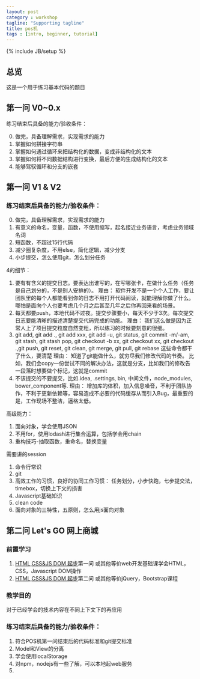 ```yaml
---
layout: post
category : workshop
tagline: "Supporting tagline"
title: pos机
tags : [intro, beginner, tutorial]
---
```

{% include JB/setup %}

## 总览

这是一个用于练习基本代码的题目

## 第一问 V0~0.x

练习结束后具备的能力/验收条件：

0. 做完，具备理解需求，实现需求的能力
1. 掌握如何拼接字符串
2. 掌握如何通过循环来把结构化的数据，变成非结构化的文本
3. 掌握如何将不同数据结构进行变换，最后方便的生成结构化的文本
4. 能够驾驭循环和分支的嵌套

## 第一问 V1 & V2

### 练习结束后具备的能力/验收条件：

0. 做完，具备理解需求，实现需求的能力
1. 有意义的命名，变量，函数，不使用缩写，起名接近业务语言，考虑业务领域名词
2. 短函数，不超过15行代码
3. 减少圈复杂度，不用else，简化逻辑，减少分支
4. 小步提交，怎么使用git，怎么划分任务

4的细节：

1. 要有有含义的提交日志。要表达出谁写的，在写哪张卡，在做什么任务（任务是自己划分的，不是别人安排的）。
理由： 软件开发不是一个个人工作，要让团队里的每个人都能看到你的日志不用打开代码阅读，就能理解你做了什么。
哪怕是面向个人也要考虑几个月之后甚至几年之后你再回来看的场景。
2. 每天都要push，本地代码不过夜。提交步骤要小，每天不少于3次。每次提交日志要能清晰的描述清楚提交代码完成的功能。
理由： 我们这么做是因为正常人上了项目提交粒度自然变粗，所以练习的时候要刻意的很细。
3. git add, git add ., git add xxx, git add -u, git status, git commit -m/-am, git stash,
 git stash pop, git checkout -b xx, git checkout xx, git checkout .,git push, git reset, git clean, git merge, git pull, git rebase
这些命令都干了什么，要清楚
理由： 知道了git能做什么，就穷尽我们修改代码的节奏。
比如，我们会copy一份尝试不同的解决办法，这就是分支，比如我们的修改告一段落时想要做个标记，这就是commit
4. 不该提交的不要提交，比如.idea, .settings, bin, 中间文件，node_modules, bower_component等.
理由： 增加库的体积，加入信息噪音，不利于团队协作，不利于更新依赖等，容易造成不必要的代码缓存从而引入Bug，最重要的是，工作现场不整洁，逼格太低。


高级能力：

1. 面向对象，学会使用JSON
2. 不用for，使用lodash进行集合运算，包括学会用chain
3. 重构技巧-抽取函数，重命名，替换变量

需要讲的session

1. 命令行常识
2. git
3. 高效工作的习惯，良好的协同工作习惯： 任务划分，小步快跑，七步提交法，timebox，切换上下文的损害
4. Javascript基础知识
5. clean code
6. 面向对象的三特性，五原则，怎么用js面向对象



## 第二问 Let's GO 网上商城

### 前置学习

1. [HTML,CSS&JS DOM 起步](http://open-edu.github.io/workshop/html-css-jsdom-getting-started.html)第一问 或其他等价web开发基础课学会HTML，CSS，Javascript DOM操作
2. [HTML,CSS&JS DOM 起步](http://open-edu.github.io/workshop/html-css-jsdom-getting-started.html)第二问 或其他等价jQuery，Bootstrap课程

### 教学目的

对于已经学会的技术内容在不同上下文下的再应用

### 练习结束后具备的能力/验收条件：

1. 符合POS机第一问结束后的代码标准和git提交标准
2. Model和View的分离
3. 学会使用localStorage
4. 对npm，nodejs有一些了解，可以本地起web服务
5.